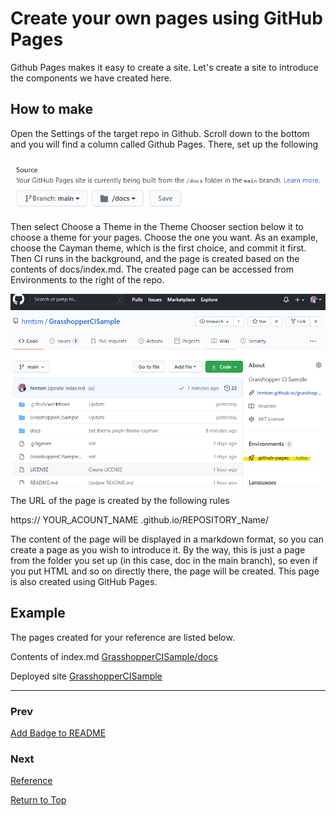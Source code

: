 # Create your own pages using GitHub Pages

Github Pages makes it easy to create a site.
Let's create a site to introduce the components we have created here.

## How to make

Open the Settings of the target repo in Github.
Scroll down to the bottom and you will find a column called Github Pages. There, set up the following

![](https://github.com/hrntsm/zenn_articles/blob/master/books/grasshopper-ci/image/Pages.png?raw=true)

Then select Choose a Theme in the Theme Chooser section below it to choose a theme for your pages.
Choose the one you want.
As an example, choose the Cayman theme, which is the first choice, and commit it first.
Then CI runs in the background, and the page is created based on the contents of docs/index.md.
The created page can be accessed from Environments to the right of the repo.

![](https://github.com/hrntsm/zenn_articles/blob/master/books/grasshopper-ci/image/environment.png?raw=true)

The URL of the page is created by the following rules

https:// YOUR_ACOUNT_NAME .github.io/REPOSITORY_Name/

The content of the page will be displayed in a markdown format, so you can create a page as you wish to introduce it.
By the way, this is just a page from the folder you set up (in this case, doc in the main branch), so even if you put HTML and so on directly there, the page will be created.
This page is also created using GitHub Pages.

## Example

The pages created for your reference are listed below.

Contents of index.md [GrasshopperCISample/docs](https://github.com/hrntsm/GrasshopperCISample/tree/main/docs)

Deployed site [GrasshopperCISample](https://hrntsm.github.io/GrasshopperCISample/)

---

### Prev
[Add Badge to README](add-badge)

### Next
[Reference](reference)

[Return to Top](tutorial-chapters)
